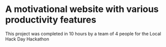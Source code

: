 # A motivational website with various productivity features
This project was completed in 10 hours by a team of 4 people for the Local Hack Day Hackathon
